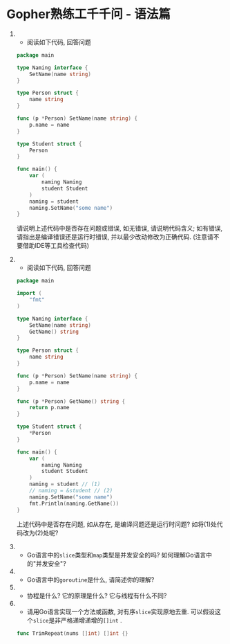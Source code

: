 # Gopher熟练工千千问 - 语法篇

1. - 阅读如下代码, 回答问题
    ```go
    package main
    
    type Naming interface {
        SetName(name string)
    }
    
    type Person struct {
        name string
    }
    
    func (p *Person) SetName(name string) {
        p.name = name
    }
    
    type Student struct {
        Person
    }
    
    func main() {
        var (
            naming Naming
            student Student
        )
        naming = student
        naming.SetName("some name")
    }
    ```
    请说明上述代码中是否存在问题或错误, 如无错误, 请说明代码含义; 如有错误, 请指出是编译错误还是运行时错误, 并以最少改动修改为正确代码.
    (注意请不要借助IDE等工具检查代码) 
    
0. - 阅读如下代码, 回答问题
    ```go
    package main
    
    import (
        "fmt"
    )
    
    type Naming interface {
        SetName(name string)
        GetName() string
    }
    
    type Person struct {
        name string
    }
    
    func (p *Person) SetName(name string) {
        p.name = name
    }
    
    func (p *Person) GetName() string {
        return p.name
    }
    
    type Student struct {
        *Person
    }
    
    func main() {
        var (
            naming Naming
            student Student
        )
        naming = student // (1)
        // naming = &student // (2)
        naming.SetName("some name")
        fmt.Println(naming.GetName())
    }
    ```    
    上述代码中是否存在问题, 如从存在, 是编译问题还是运行时问题? 如将(1)处代码改为(2)处呢?

0. - Go语言中的`slice`类型和`map`类型是并发安全的吗? 如何理解Go语言中的"并发安全"?

0. - Go语言中的`goroutine`是什么, 请简述你的理解?

0. - 协程是什么? 它的原理是什么? 它与线程有什么不同?

0. - 请用Go语言实现一个方法或函数, 对有序`slice`实现原地去重. 可以假设这个`slice`是非严格递增递增的`[]int` .
    ```go
    func TrimRepeat(nums []int) []int {}
   ```